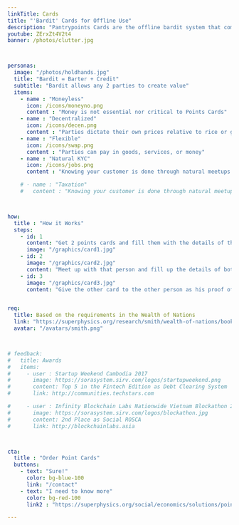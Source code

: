 ```yaml
---
linkTitle: Cards
title: "'Bardit' Cards for Offline Use"
description: "Pantrypoints Cards are the offline bardit system that combines barter and credit"
youtube: ZErxZt4V2t4
banner: /photos/clutter.jpg



personas:
  image: "/photos/holdhands.jpg" 
  title: "Bardit = Barter + Credit"
  subtitle: "Bardit allows any 2 parties to create value"
  items:
    - name : "Moneyless"
      icon: /icons/moneyno.png
      content : "Money is not essential nor critical to Points Cards"
    - name : "Decentralized"
      icon: /icons/decen.png    
      content : "Parties dictate their own prices relative to rice or grains"
    - name : "Flexible"
      icon: /icons/swap.png
      content : "Parties can pay in goods, services, or money"
    - name : "Natural KYC"
      icon: /icons/jobs.png
      content : "Knowing your customer is done through natural meetups instead of through artificial technology"

    # - name : "Taxation"
    #   content : "Knowing your customer is done through natural meetups instead of through artificial technology"



how:
  title : "How it Works"  
  steps:
    - id: 1
      content: "Get 2 points cards and fill them with the details of the other person"  
      image: "/graphics/card1.jpg"
    - id: 2 
      image: "/graphics/card2.jpg"
      content: "Meet up with that person and fill up the details of both cards with the actual transaction"
    - id: 3
      image: "/graphics/card3.jpg"
      content: "Give the other card to the other person as his proof of the transaction. Repeat the process in a future transaction to clear the barter debt"


req:
  title: Based on the requirements in the Wealth of Nations
  link: "https://superphysics.org/research/smith/wealth-of-nations/book-5/chapter-3j/"
  avatar: "/avatars/smith.png"



# feedback:
#   title: Awards
#   items:
#     - user : Startup Weekend Cambodia 2017
#       image: https://sorasystem.sirv.com/logos/startupweekend.png
#       content: Top 5 in the Fintech Edition as Debt Clearing System
#       link: http://communities.techstars.com

#     - user : Infinity Blockchain Labs Nationwide Vietnam Blockathon 2017
#       image: https://sorasystem.sirv.com/logos/blockathon.jpg
#       content: 2nd Place as Social ROSCA
#       link: http://blockchainlabs.asia



cta:
  title : "Order Point Cards"
  buttons:
    - text: "Sure!"
      color: bg-blue-100
      link: "/contact"
    - text: "I need to know more"
      color: bg-red-100    
      link2 : "https://superphysics.org/social/economics/solutions/points-banking"

---
```

